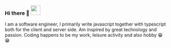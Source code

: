 ### Hi there 👋 <img src="https://tenor.com/view/waving-hand-joypixels-hi-hello-hey-there-gif-17554626" width="30px"/>
I am a software engineer, I primarily write javascript together with typescript both for the client and server side.
Am inspired by great technology and passion.
Coding happens to be my work, leisure activity and also hobby 😁😁 

